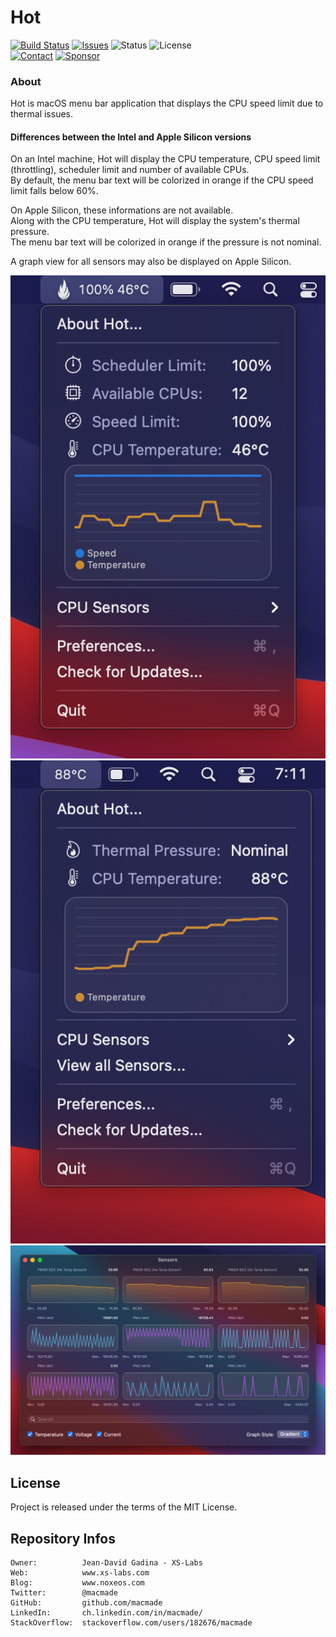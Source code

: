 Hot
===

[![Build Status](https://img.shields.io/github/workflow/status/macmade/Hot/ci-mac?label=macOS&logo=apple)](https://github.com/macmade/Hot/actions/workflows/ci-mac.yaml)
[![Issues](http://img.shields.io/github/issues/macmade/Hot.svg?logo=github)](https://github.com/macmade/Hot/issues)
![Status](https://img.shields.io/badge/status-active-brightgreen.svg?logo=git)
![License](https://img.shields.io/badge/license-mit-brightgreen.svg?logo=open-source-initiative)  
[![Contact](https://img.shields.io/badge/follow-@macmade-blue.svg?logo=twitter&style=social)](https://twitter.com/macmade)
[![Sponsor](https://img.shields.io/badge/sponsor-macmade-pink.svg?logo=github-sponsors&style=social)](https://github.com/sponsors/macmade)

### About

Hot is macOS menu bar application that displays the CPU speed limit due to thermal issues.

#### Differences between the Intel and Apple Silicon versions

On an Intel machine, Hot will display the CPU temperature, CPU speed limit (throttling), scheduler limit and number of available CPUs.  
By default, the menu bar text will be colorized in orange if the CPU speed limit falls below 60%.

On Apple Silicon, these informations are not available.  
Along with the CPU temperature, Hot will display the system's thermal pressure.  
The menu bar text will be colorized in orange if the pressure is not nominal.

A graph view for all sensors may also be displayed on Apple Silicon.

![Intel Menu](Assets/menu.png "Intel Menu")
![Apple Silicon Menu](Assets/menu-arm.png "Apple Silicon Menu")
![Sensors](Assets/sensors.png "Sensors")

License
-------

Project is released under the terms of the MIT License.

Repository Infos
----------------

    Owner:          Jean-David Gadina - XS-Labs
    Web:            www.xs-labs.com
    Blog:           www.noxeos.com
    Twitter:        @macmade
    GitHub:         github.com/macmade
    LinkedIn:       ch.linkedin.com/in/macmade/
    StackOverflow:  stackoverflow.com/users/182676/macmade
